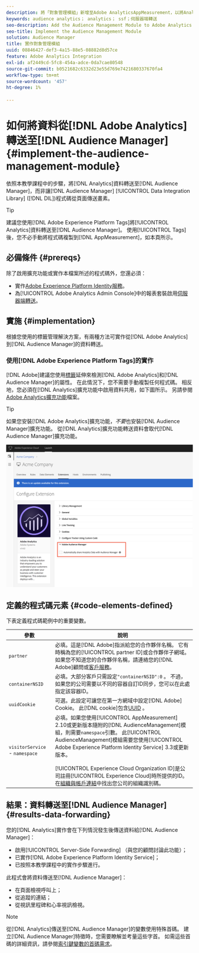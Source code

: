 ```yaml
---
description: 將「對象管理模組」新增至Adobe AnalyticsAppMeasurement，以將Analytics資料轉送至Audience Manager，而非讓Audience ManagerData Integration Library(DIL)程式碼從頁面傳送畫素。
keywords: audience analytics； analytics； ssf；伺服器端轉送
seo-description: Add the Audience Management Module to Adobe Analytics AppMeasurement to forward Analytics data to Audience Manager instead of having the Audience Manager Data Integration Library (DIL) code send a pixel from the page.
seo-title: Implement the Audience Management Module
solution: Audience Manager
title: 實作對象管理模組
uuid: 08846427-def3-4a15-88e5-08882d8d57ce
feature: Adobe Analytics Integration
exl-id: af2449cd-5fc8-454a-adce-0da7cae80548
source-git-commit: b0521682c6332d23e55d769e7421680337670fa4
workflow-type: tm+mt
source-wordcount: '457'
ht-degree: 1%

---
```


# 如何將資料從[!DNL Adobe Analytics]轉送至[!DNL Audience Manager] {#implement-the-audience-management-module}

依照本教學課程中的步驟，將[!DNL Analytics]資料轉送至[!DNL Audience Manager]，而非讓[!DNL Audience Manager] [!UICONTROL Data Integration Library] ([!DNL DIL])程式碼從頁面傳送畫素。

>[!TIP]
>
>建議您使用[!DNL Adobe Experience Platform Tags]將[!UICONTROL Analytics]資料轉送至[!DNL Audience Manager]。 使用[!UICONTROL Tags]後，您不必手動將程式碼複製到[!DNL AppMeasurement]，如本頁所示。

## 必備條件 {#prereqs}

除了啟用擴充功能或實作本檔案所述的程式碼外，您還必須：

* 實作[Adobe Experience Platform Identity服務](https://experienceleague.adobe.com/docs/id-service/using/home.html?lang=zh-Hant)。
* 為[!UICONTROL Adobe Analytics Admin Console]中的報表套裝啟用[伺服器端轉送](https://experienceleague.adobe.com/docs/analytics/admin/admin-tools/server-side-forwarding/ssf.html?lang=zh-Hant)。

## 實施 {#implementation}

根據您使用的標籤管理解決方案，有兩種方法可實作從[!DNL Adobe Analytics]到[!DNL Audience Manager]的資料轉送。

### 使用[!DNL Adobe Experience Platform Tags]的實作

[!DNL Adobe]建議您使用[標籤](https://experienceleague.adobe.com/docs/experience-platform/tags/home.html?lang=zh-Hant)延伸來檢測[!DNL Adobe Analytics]和[!DNL Audience Manager]的屬性。 在此情況下，您不需要手動複製任何程式碼。 相反地，您必須在[!DNL Analytics]擴充功能中啟用資料共用，如下圖所示。 另請參閱[Adobe Analytics擴充功能](https://experienceleague.adobe.com/docs/experience-platform/tags/extensions/adobe/analytics/overview.html?lang=zh-Hant#adobe-audience-manager)檔案。

>[!TIP]
>
>如果您安裝[!DNL Adobe Analytics]擴充功能，*不要*&#x200B;也安裝[!DNL Audience Manager]擴充功能。 從[!DNL Analytics]擴充功能轉送資料會取代[!DNL Audience Manager]擴充功能。

![如何啟用從Adobe Analytics擴充功能到Audience Manager的資料共用](/help/using/integration/assets/analytics-to-aam.png)

## 定義的程式碼元素 {#code-elements-defined}

下表定義程式碼範例中的重要變數。

| 參數 | 說明 |
|--- |--- |
| `partner` | 必填。這是[!DNL Adobe]指派給您的合作夥伴名稱。 它有時稱為您的[!UICONTROL partner ID]或合作夥伴子網域。  如果您不知道您的合作夥伴名稱，請連絡您的[!DNL Adobe]顧問或[客戶服務](https://helpx.adobe.com/tw/marketing-cloud/contact-support.html)。 |
| `containerNSID` | 必填。大部分客戶只需設定`"containerNSID":0` 。 不過，如果您的公司需要以不同的容器自訂ID同步，您可以在此處指定該容器ID。 |
| `uuidCookie` | 可選。此設定可讓您在第一方網域中設定[!DNL Adobe] Cookie。 此[!DNL cookie]包含[UUID](../../reference/ids-in-aam.md) 。 |
| `visitorService` - `namespace` | 必填。如果您使用[!UICONTROL AppMeasurement] 2.10或更新版本隨附的[!DNL AudienceManagement]模組，則需要`namespace`引數。 此[!UICONTROL AudienceManagement]模組需要您使用[!UICONTROL Adobe Experience Platform Identity Service] 3.3或更新版本。 <br><br> [!UICONTROL Experience Cloud Organization ID]是公司註冊[!UICONTROL Experience Cloud]時所提供的ID。 在[組織與帳戶連結](https://experienceleague.adobe.com/docs/core-services/interface/manage-users-and-products/organizations.html?lang=zh-Hant)中找出您公司的組織識別碼。 |

## 結果：資料轉送至[!DNL Audience Manager] {#results-data-forwarding}

您的[!DNL Analytics]實作會在下列情況發生後傳送資料給[!DNL Audience Manager]：

* 啟用[!UICONTROL Server-Side Forwarding] （與您的顧問討論此功能）；
* 已實作[!DNL Adobe Experience Platform Identity Service]；
* 已按照本教學課程中的實作步驟進行。

此程式會將資料傳送至[!DNL Audience Manager]：

* 在頁面檢視呼叫上；
* 從追蹤的連結；
* 從視訊里程碑和心率視訊檢視。

>[!NOTE]
>
>從[!DNL Analytics]傳送至[!DNL Audience Manager]的變數使用特殊首碼。 建立[!DNL Audience Manager]特徵時，您需要瞭解並考量這些字首。 如需這些首碼的詳細資訊，請參閱[索引鍵變數的首碼需求](../../features/traits/trait-variable-prefixes.md)。

